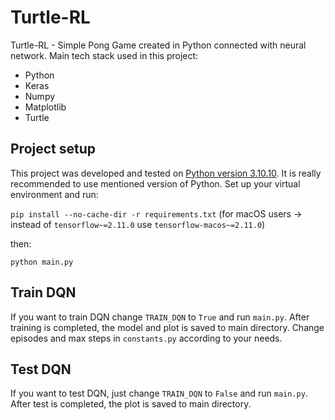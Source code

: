 # Turtle-RL

Turtle-RL - Simple Pong Game created in Python connected with neural network. Main tech stack used in this project:

- Python
- Keras
- Numpy
- Matplotlib
- Turtle

## Project setup

This project was developed and tested
on [Python version 3.10.10](https://www.python.org/downloads/release/python-31010/). It is really recommended to use
mentioned version of Python. Set up your virtual environment and run:

`pip install --no-cache-dir -r requirements.txt` (for macOS users -> instead of `tensorflow~=2.11.0`
use `tensorflow-macos~=2.11.0`)

then:

`python main.py`

## Train DQN

If you want to train DQN change `TRAIN_DQN` to `True` and run `main.py`. After training is
completed, the model and plot is saved to main directory. Change episodes and max steps in `constants.py` according to
your needs.

## Test DQN

If you want to test DQN, just change `TRAIN_DQN` to `False` and run `main.py`. After test is completed, the plot is
saved to main directory.